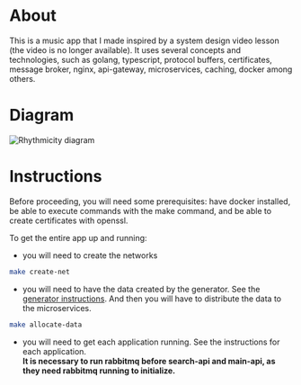 # About

This is a music app that I made inspired by a system design video lesson (the video is no longer available). It uses several concepts and technologies, such as golang, typescript, protocol buffers, certificates, message broker, nginx, api-gateway, microservices, caching, docker among others.

# Diagram

![Rhythmicity diagram](https://github.com/user-attachments/assets/56c4857c-e97a-43ce-a0eb-be431d3f7465)

# Instructions

Before proceeding, you will need some prerequisites: have docker installed, be able to execute commands with the make command, and be able to create certificates with openssl.

To get the entire app up and running:

- you will need to create the networks

```bash
make create-net
```

- you will need to have the data created by the generator. See the [generator instructions](https://github.com/nichol20/rhythmicity/blob/main/generate-db/README.md#how-to-use). And then you will have to distribute the data to the microservices.

```bash
make allocate-data
```

- you will need to get each application running. See the instructions for each application.<br/>
  **It is necessary to run rabbitmq before search-api and main-api, as they need rabbitmq running to initialize.**
